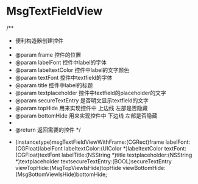 # MsgTextFieldView
/**
*  便利构造器创建控件
*
*  @param frame           控件的位置
*  @param labelFont       控件中label的字体
*  @param labeltextColor  控件中label的文字颜色
*  @param textFont        控件中textfield的字体
*  @param title           控件中label的标题
*  @param textplaceholder 控件中textfield的placeholder的文字
*  @param secureTextEntry 是否明文显示textfield的文字
*  @param topHide         用来实现控件中 上边线 左部是否隐藏
*  @param bottomHide      用来实现控件中 下边线 左部是否隐藏
*
*  @return 返回需要的控件
*/
+ (instancetype)msgTextFieldViewWithFrame:(CGRect)frame labelFont:(CGFloat)labelFont labeltextColor:(UIColor *)labeltextColor textFont:(CGFloat)textFont labelTitle:(NSString *)title textplaceholder:(NSString *)textplaceholder textsecureTextEntry:(BOOL)secureTextEntry viewTopHide:(MsgTopViewIsHide)topHide viewBottomHide:(MsgBottomViewIsHide)bottomHide;
